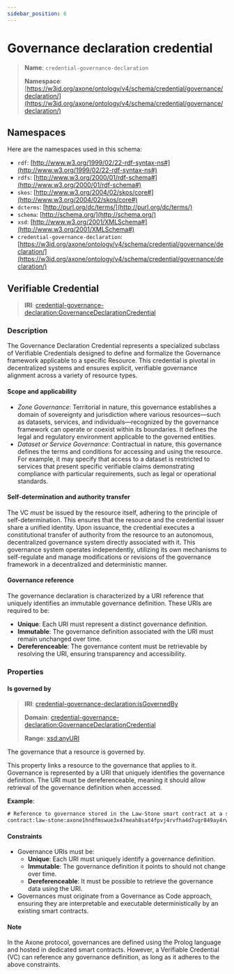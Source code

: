 ```yaml
---
sidebar_position: 6
---
```

[//]: # (This file is auto-generated. Please do not modify it yourself.)

# Governance declaration credential

> **Name**: `credential-governance-declaration`
>
> **Namespace**: [https://w3id.org/axone/ontology/v4/schema/credential/governance/declaration/](https://w3id.org/axone/ontology/v4/schema/credential/governance/declaration/)

## Namespaces

Here are the namespaces used in this schema:

- `rdf`: [http://www.w3.org/1999/02/22-rdf-syntax-ns#](http://www.w3.org/1999/02/22-rdf-syntax-ns#)
- `rdfs`: [http://www.w3.org/2000/01/rdf-schema#](http://www.w3.org/2000/01/rdf-schema#)
- `skos`: [http://www.w3.org/2004/02/skos/core#](http://www.w3.org/2004/02/skos/core#)
- `dcterms`: [http://purl.org/dc/terms/](http://purl.org/dc/terms/)
- `schema`: [http://schema.org/](http://schema.org/)
- `xsd`: [http://www.w3.org/2001/XMLSchema#](http://www.w3.org/2001/XMLSchema#)
- `credential-governance-declaration`: [https://w3id.org/axone/ontology/v4/schema/credential/governance/declaration/](https://w3id.org/axone/ontology/v4/schema/credential/governance/declaration/)

## Verifiable Credential

> **IRI**: [credential-governance-declaration:GovernanceDeclarationCredential](https://w3id.org/axone/ontology/v4/schema/credential/governance/declaration/GovernanceDeclarationCredential)

### Description

The Governance Declaration Credential represents a specialized subclass of Verifiable Credentials designed to define and formalize
the Governance framework applicable to a specific Resource. This credential is pivotal in decentralized systems and ensures explicit,
verifiable governance alignment across a variety of resource types.

#### Scope and applicability

- *Zone Governance*: Territorial in nature, this governance establishes a domain of sovereignty and jurisdiction where various
  resources—such as datasets, services, and individuals—recognized by the governance framework can operate or coexist within its boundaries. It defines the legal and regulatory environment applicable to the governed entities.
- *Dataset or Service Governance*: Contractual in nature, this governance defines the terms and conditions for accessing and using the
  resource. For example, it may specify that access to a dataset is restricted to services that present specific verifiable claims demonstrating
  compliance with particular requirements, such as legal or operational standards.

#### Self-determination and authority transfer

The VC *must* be issued by the resource itself, adhering to the principle of self-determination. This ensures that the resource and the
credential issuer share a unified identity. Upon issuance, the credential executes a constitutional transfer of authority from the resource
to an autonomous, decentralized governance system directly associated with it. This governance system operates independently, utilizing
its own mechanisms to self-regulate and manage modifications or revisions of the governance framework in a decentralized and deterministic manner.

#### Governance reference

The governance declaration is characterized by a URI reference that uniquely identifies an immutable governance definition. These URIs are
required to be:

- **Unique**: Each URI must represent a distinct governance definition.
- **Immutable**: The governance definition associated with the URI must remain unchanged over time.
- **Dereferenceable**: The governance content must be retrievable by resolving the URI, ensuring transparency and accessibility.

### Properties

#### Is governed by
>
> **IRI**: [credential-governance-declaration:isGovernedBy](https://w3id.org/axone/ontology/v4/schema/credential/governance/declaration/isGovernedBy)
>
> **Domain**:&nbsp;[credential-governance-declaration:GovernanceDeclarationCredential](https://w3id.org/axone/ontology/v4/schema/credential/governance/declaration/GovernanceDeclarationCredential)
>
> **Range**:&nbsp;[xsd:anyURI](http://www.w3.org/2001/XMLSchema#anyURI)

The governance that a resource is governed by.

This property links a resource to the governance that applies to it. Governance is represented by a URI that uniquely identifies the governance definition.
The URI must be dereferenceable, meaning it should allow retrieval of the governance definition when accessed.

**Example**:

```txt
# Reference to governance stored in the Law-Stone smart contract at a specific address
contract:law-stone:axone1hndfmswue3x47meah8sat4fpvj4rvfha4d7ugr849ay4rw7nnxlqcyxlhv
```

#### Constraints

- Governance URIs must be:
  - **Unique**: Each URI must uniquely identify a governance definition.
  - **Immutable**: The governance definition it points to should not change over time.
  - **Dereferenceable**: It must be possible to retrieve the governance data using the URI.
- Governances must originate from a Governance as Code approach, ensuring they are interpretable and executable deterministically by an existing smart contracts.

#### Note

In the Axone protocol, governances are defined using the Prolog language and hosted in dedicated smart contracts. However, a Verifiable Credential (VC)
can reference any governance definition, as long as it adheres to the above constraints.

